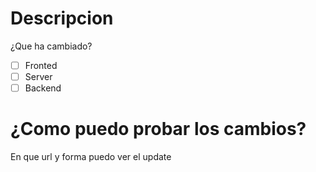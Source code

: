 # Descripcion
¿Que ha cambiado?

- [ ] Fronted
- [ ] Server
- [ ] Backend

# ¿Como puedo probar los cambios?
En que url y forma puedo ver el update
